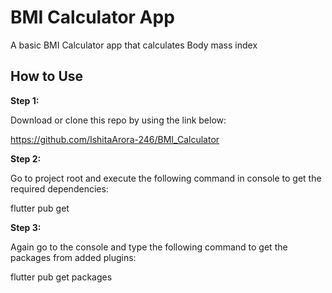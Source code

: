 # BMI Calculator App

A basic BMI Calculator app that calculates Body mass index

## How to Use

**Step 1:**

Download or clone this repo by using the link below:

https://github.com/IshitaArora-246/BMI_Calculator

**Step 2:**

Go to project root and execute the following command in console to get the required dependencies:

flutter pub get

**Step 3:**

Again go to the console and type the following command to get the packages from added plugins:

flutter pub get packages
